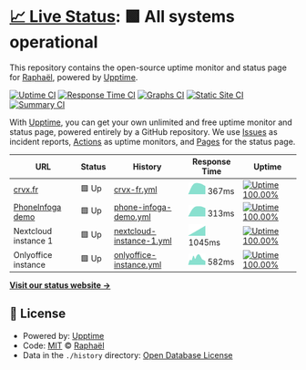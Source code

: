 # [📈 Live Status](https://sundowndev.github.io/status): <!--live status--> **🟩 All systems operational**

This repository contains the open-source uptime monitor and status page for [Raphaël](https://crvx.fr/), powered by [Upptime](https://github.com/upptime/upptime).

[![Uptime CI](https://github.com/koj-co/upptime/workflows/Uptime%20CI/badge.svg)](https://github.com/koj-co/upptime/actions?query=workflow%3A%22Uptime+CI%22)
[![Response Time CI](https://github.com/koj-co/upptime/workflows/Response%20Time%20CI/badge.svg)](https://github.com/koj-co/upptime/actions?query=workflow%3A%22Response+Time+CI%22)
[![Graphs CI](https://github.com/koj-co/upptime/workflows/Graphs%20CI/badge.svg)](https://github.com/koj-co/upptime/actions?query=workflow%3A%22Graphs+CI%22)
[![Static Site CI](https://github.com/koj-co/upptime/workflows/Static%20Site%20CI/badge.svg)](https://github.com/koj-co/upptime/actions?query=workflow%3A%22Static+Site+CI%22)
[![Summary CI](https://github.com/koj-co/upptime/workflows/Summary%20CI/badge.svg)](https://github.com/koj-co/upptime/actions?query=workflow%3A%22Summary+CI%22)

With [Upptime](https://upptime.js.org), you can get your own unlimited and free uptime monitor and status page, powered entirely by a GitHub repository. We use [Issues](https://github.com/sundowndev/status/issues) as incident reports, [Actions](https://github.com/sundowndev/status/actions) as uptime monitors, and [Pages](https://sundowndev.github.io/status) for the status page.

<!--start: status pages-->
<!-- This summary is generated by Upptime (https://github.com/upptime/upptime) -->
<!-- Do not edit this manually, your changes will be overwritten -->

| URL                                                  | Status | History                                                                                                          | Response Time                                                                              | Uptime                                                                                                                                                                                                                                       |
| ---------------------------------------------------- | ------ | ---------------------------------------------------------------------------------------------------------------- | ------------------------------------------------------------------------------------------ | -------------------------------------------------------------------------------------------------------------------------------------------------------------------------------------------------------------------------------------------- |
| [crvx.fr](https://www.crvx.fr)                       | 🟩 Up  | [crvx-fr.yml](https://github.com/sundowndev/status/commits/master/history/crvx-fr.yml)                           | <img alt="Response time graph" src="./graphs/crvx-fr.png" height="20"> 367ms               | [![Uptime 100.00%](https://img.shields.io/endpoint?url=https%3A%2F%2Fraw.githubusercontent.com%2Fsundowndev%2Fstatus%2Fmaster%2Fapi%2Fcrvx-fr%2Fuptime.json)](https://sundowndev.github.io/status/history/crvx-fr)                           |
| [PhoneInfoga demo](https://demo.phoneinfoga.crvx.fr) | 🟩 Up  | [phone-infoga-demo.yml](https://github.com/sundowndev/status/commits/master/history/phone-infoga-demo.yml)       | <img alt="Response time graph" src="./graphs/phone-infoga-demo.png" height="20"> 313ms     | [![Uptime 100.00%](https://img.shields.io/endpoint?url=https%3A%2F%2Fraw.githubusercontent.com%2Fsundowndev%2Fstatus%2Fmaster%2Fapi%2Fphone-infoga-demo%2Fuptime.json)](https://sundowndev.github.io/status/history/phone-infoga-demo)       |
| Nextcloud instance 1                                 | 🟩 Up  | [nextcloud-instance-1.yml](https://github.com/sundowndev/status/commits/master/history/nextcloud-instance-1.yml) | <img alt="Response time graph" src="./graphs/nextcloud-instance-1.png" height="20"> 1045ms | [![Uptime 100.00%](https://img.shields.io/endpoint?url=https%3A%2F%2Fraw.githubusercontent.com%2Fsundowndev%2Fstatus%2Fmaster%2Fapi%2Fnextcloud-instance-1%2Fuptime.json)](https://sundowndev.github.io/status/history/nextcloud-instance-1) |
| Onlyoffice instance                                  | 🟩 Up  | [onlyoffice-instance.yml](https://github.com/sundowndev/status/commits/master/history/onlyoffice-instance.yml)   | <img alt="Response time graph" src="./graphs/onlyoffice-instance.png" height="20"> 582ms   | [![Uptime 100.00%](https://img.shields.io/endpoint?url=https%3A%2F%2Fraw.githubusercontent.com%2Fsundowndev%2Fstatus%2Fmaster%2Fapi%2Fonlyoffice-instance%2Fuptime.json)](https://sundowndev.github.io/status/history/onlyoffice-instance)   |

<!--end: status pages-->

[**Visit our status website →**](https://sundowndev.github.io/status)

## 📄 License

- Powered by: [Upptime](https://github.com/upptime/upptime)
- Code: [MIT](./LICENSE) © [Raphaël](https://crvx.fr/)
- Data in the `./history` directory: [Open Database License](https://opendatacommons.org/licenses/odbl/1-0/)
